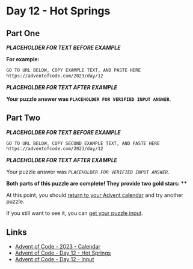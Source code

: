 # Day 12 - Hot Springs

## Part One

***PLACEHOLDER FOR TEXT BEFORE EXAMPLE***

**For example:**

```txt
GO TO URL BELOW, COPY EXAMPLE TEXT, AND PASTE HERE
https://adventofcode.com/2023/day/12
```

***PLACEHOLDER FOR TEXT AFTER EXAMPLE***

**Your puzzle answer was `PLACEHOLDER FOR VERIFIED INPUT ANSWER`**.

## Part Two

***PLACEHOLDER FOR TEXT BEFORE EXAMPLE***

```txt
GO TO URL BELOW, COPY SECOND EXAMPLE TEXT, AND PASTE HERE
https://adventofcode.com/2023/day/12
```

***PLACEHOLDER FOR TEXT AFTER EXAMPLE***

Your puzzle answer was *`PLACEHOLDER FOR VERIFIED INPUT ANSWER`*.

**Both parts of this puzzle are complete!
They provide two gold stars: \*\***

At this point,
you should [return to your Advent calendar][aoc-calendar] and
try another puzzle.

If you still want to see it,
you can [get your puzzle input][aoc-day12-input].

## Links


- [Advent of Code - 2023 - Calendar][aoc-calendar]
- [Advent of Code - Day 12 - Hot Springs][aoc-day12]
- [Advent of Code - Day 12 - Input][aoc-day12-input]

<!-- Hidden References -->
[aoc-calendar]: https://adventofcode.com/2023 "Advent of Code - Year/Calendar"
[aoc-day12]: https://adventofcode.com/2023/day/12 "Advent of Code - Day 12"
[aoc-day12-input]: https://adventofcode.com/2023/day/12/input "Advent of Code - Day 04 - Input"